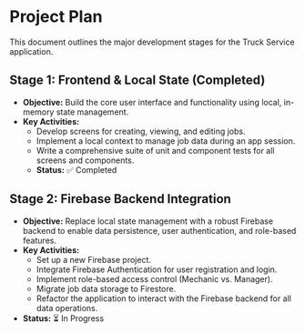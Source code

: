 # Project Plan

This document outlines the major development stages for the Truck Service application.

## Stage 1: Frontend & Local State (Completed)

- **Objective:** Build the core user interface and functionality using local, in-memory state management.
- **Key Activities:**
  - Develop screens for creating, viewing, and editing jobs.
  - Implement a local context to manage job data during an app session.
  - Write a comprehensive suite of unit and component tests for all screens and components.
  - **Status:** ✅ Completed

## Stage 2: Firebase Backend Integration

- **Objective:** Replace local state management with a robust Firebase backend to enable data persistence, user authentication, and role-based features.
- **Key Activities:**
  - Set up a new Firebase project.
  - Integrate Firebase Authentication for user registration and login.
  - Implement role-based access control (Mechanic vs. Manager).
  - Migrate job data storage to Firestore.
  - Refactor the application to interact with the Firebase backend for all data operations.
- **Status:** ⏳ In Progress

